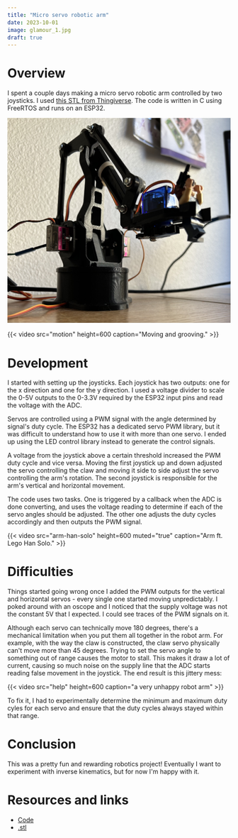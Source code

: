 ```yaml
---
title: "Micro servo robotic arm"
date: 2023-10-01
image: glamour_1.jpg
draft: true
---
```


# Overview
I spent a couple days making a micro servo robotic arm controlled by two joysticks. I used [this STL from Thingiverse](https://www.thingiverse.com/thing:1015238). The code is written in C using FreeRTOS and runs on an ESP32.

![Arm!](./glamour_1.jpg)

{{< video src="motion" height=600 caption="Moving and grooving." >}}

# Development
I started with setting up the joysticks. Each joystick has two outputs: one for the x direction and one for the y direction. I used a voltage divider to scale the 0-5V outputs to the 0-3.3V required by the ESP32 input pins and read the voltage with the ADC.

Servos are controlled using a PWM signal with the angle determined by signal's duty cycle. The ESP32 has a dedicated servo PWM library, but it was difficult to understand how to use it with more than one servo. I ended up using the LED control library instead to generate the control signals.

A voltage from the joystick above a certain threshold increased the PWM duty cycle and vice versa. Moving the first joystick up and down adjusted the servo controlling the claw and moving it side to side adjust the servo controlling the arm's rotation. The second joystick is responsible for the arm's vertical and horizontal movement.

The code uses two tasks. One is triggered by a callback when the ADC is done converting, and uses the voltage reading to determine if each of the servo angles should be adjusted. The other one adjusts the duty cycles accordingly and then outputs the PWM signal.

{{< video src="arm-han-solo" height=600 muted="true" caption="Arm ft. Lego Han Solo." >}}

# Difficulties
Things started going wrong once I added the PWM outputs for the vertical and horizontal servos - every single one started moving unpredictably. I poked around with an oscope and I noticed that the supply voltage was not the constant 5V that I expected. I could see traces of the PWM signals on it.

Although each servo can technically move 180 degrees, there's a mechanical limitation when you put them all together in the robot arm. For example, with the way the claw is constructed, the claw servo physically can't move more than 45 degrees. Trying to set the servo angle to something out of range causes the motor to stall. This makes it  draw a lot of current, causing so much noise on the supply line that the ADC starts reading false movement in the joystick. The end result is this jittery mess:

{{< video src="help" height=600 caption="a very unhappy robot arm" >}}

To fix it, I had to experimentally determine the minimum and maximum duty cyles for each servo and ensure that the duty cycles always stayed within that range.

# Conclusion
This was a pretty fun and rewarding robotics project! Eventually I want to experiment with inverse kinematics, but for now I'm happy with it. 

# Resources and links
- [Code](https://github.com/garado/tinyprojects/tree/main/arm)
- [.stl](https://www.thingiverse.com/thing:1015238)

